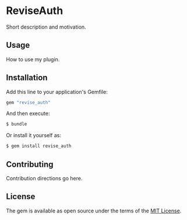 # ReviseAuth
Short description and motivation.

## Usage
How to use my plugin.

## Installation
Add this line to your application's Gemfile:

```ruby
gem "revise_auth"
```

And then execute:
```bash
$ bundle
```

Or install it yourself as:
```bash
$ gem install revise_auth
```

## Contributing
Contribution directions go here.

## License
The gem is available as open source under the terms of the [MIT License](https://opensource.org/licenses/MIT).

